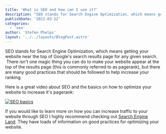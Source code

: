 ```yaml
---
title: 'What is SEO and how can I use it?'
description: "SEO stands for Search Engine Optimization, which means getting your website near the top of Google's search results page for any given search.  There isn't one magic thing you can do to make your website appear"
publishDate: '2012-03-22'
categories:
  - 'seo'
author: 'Stefen Phelps'
layout: '../../layouts/BlogPost.astro'
---
```


SEO stands for Search Engine Optimization, which means getting your website near the top of Google's search results page for any given search.  There isn't one magic thing you can do to make your website appear at the top of the results page (this is commonly referred to as pagerank), but there are many good practices that should be followed to help increase your ranking.

Here is a great video about SEO and the basics on how to optimize your website to increase it's pagerank:

[![SEO basics](https://img.youtube.com/vi/hF515-0Tduk/0.jpg)](https://www.youtube.com/watch?v=hF515-0Tduk)

If you would like to learn more on how you can increase traffic to your website through SEO I highly recommend checking out [Search Engine Land](http://searchengineland.com/). They have loads of information on good practices for optimizing your website.
